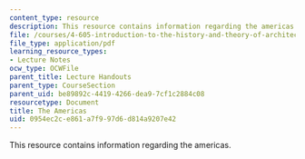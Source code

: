```yaml
---
content_type: resource
description: This resource contains information regarding the americas.
file: /courses/4-605-introduction-to-the-history-and-theory-of-architecture-spring-2012/0954ec2ce861a7f997d6d814a9207e42_MIT4_605S12_lec15.pdf
file_type: application/pdf
learning_resource_types:
- Lecture Notes
ocw_type: OCWFile
parent_title: Lecture Handouts
parent_type: CourseSection
parent_uid: be89892c-4419-4266-dea9-7cf1c2884c08
resourcetype: Document
title: The Americas
uid: 0954ec2c-e861-a7f9-97d6-d814a9207e42
---
```

This resource contains information regarding the americas.

